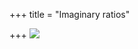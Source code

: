 +++
title = "Imaginary ratios"

+++
[![](https://i1.wp.com/lh3.ggpht.com/_hjuA1bE0hBw/TI0dO6cWecI/AAAAAAAAB7U/DmvN2TQRzK4/s400/incendia.jpg)](http://picasaweb.google.com/lh/photo/InMegy0_x5Bk6uIf8PmL6g?feat=embedwebsite)
